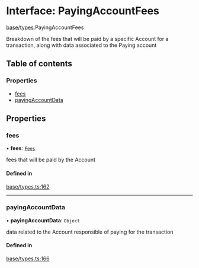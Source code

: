 # Interface: PayingAccountFees

[base/types](../wiki/base.types).PayingAccountFees

Breakdown of the fees that will be paid by a specific Account for a transaction, along
  with data associated to the Paying account

## Table of contents

### Properties

- [fees](../wiki/base.types.PayingAccountFees#fees)
- [payingAccountData](../wiki/base.types.PayingAccountFees#payingaccountdata)

## Properties

### fees

• **fees**: [`Fees`](../wiki/api.client.types.Fees)

fees that will be paid by the Account

#### Defined in

[base/types.ts:162](https://github.com/PolymeshAssociation/polymesh-sdk/blob/f8a937f04/src/base/types.ts#L162)

___

### payingAccountData

• **payingAccountData**: `Object`

data related to the Account responsible of paying for the transaction

#### Defined in

[base/types.ts:166](https://github.com/PolymeshAssociation/polymesh-sdk/blob/f8a937f04/src/base/types.ts#L166)
